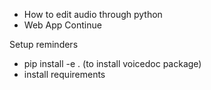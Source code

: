 - How to edit audio through python
- Web App Continue

Setup reminders
- pip install -e . (to install voicedoc package)
- install requirements
